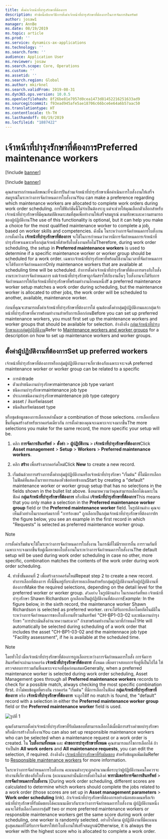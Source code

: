```yaml
---
title: ตั้งค่าเจ้าหน้าที่บำรุงรักษาที่ต้องการ
description: หัวข้อนี้อธิบายวิธีการตั้งค่าเจ้าหน้าที่บำรุงรักษาที่ต้องการในการจัดการสินทรัพย์
author: josaw1
manager: AnnBe
ms.date: 08/19/2019
ms.topic: article
ms.prod: ''
ms.service: dynamics-ax-applications
ms.technology: ''
ms.search.form: ''
audience: Application User
ms.reviewer: josaw
ms.search.scope: Core, Operations
ms.custom: ''
ms.assetid: ''
ms.search.region: Global
ms.author: mkirknel
ms.search.validFrom: 2019-08-31
ms.dyn365.ops.version: 10.0.5
ms.openlocfilehash: 8f26be81e7057d0cea1473d81452216251633ad9
ms.sourcegitcommit: f93ead945afe5ae18706c66bce6e64a6b57aac50
ms.translationtype: HT
ms.contentlocale: th-TH
ms.lasthandoff: 08/19/2019
ms.locfileid: "1887422"
---
```

# <a name="preferred-maintenance-workers"></a><span data-ttu-id="012b4-103">เจ้าหน้าที่บำรุงรักษาที่ต้องการ</span><span class="sxs-lookup"><span data-stu-id="012b4-103">Preferred maintenance workers</span></span>

[!include [banner](../../includes/banner.md)]

[!include [banner](../../includes/preview-banner.md)]

<span data-ttu-id="012b4-104">คุณสามารถกำหนดลักษณะที่จะมีการปันส่วนเจ้าหน้าที่บำรุงรักษาเพื่อดำเนินการใบสั่งงานให้เสร็จสมบูรณ์ในระหว่างการจัดกำหนดการใบสั่งงาน</span><span class="sxs-lookup"><span data-stu-id="012b4-104">You can make a preference regarding which maintenance workers are allocated to complete work orders during work order scheduling.</span></span> <span data-ttu-id="012b4-105">การใช้ฟังก์ชันนี้ไม่จำเป็นต้องระบุ แต่จะช่วยให้คุณเลือกตัวเลือกสำหรับเจ้าหน้าที่บำรุงรักษาที่มีคุณสมบัติเหมาะสมที่สุดเพื่อทำงานให้เสร็จสมบูรณ์ ตามทักษะและความสามารถของผู้ปฏิบัติงาน</span><span class="sxs-lookup"><span data-stu-id="012b4-105">The use of this functionality is optional, but it can help you make a choice for the most qualified maintenance worker to complete a job, based on worker skills and competencies.</span></span> <span data-ttu-id="012b4-106">ดังนั้น ในระหว่างการจัดกำหนดการใบสั่งงาน การตั้งค่าใน **เจ้าหน้าที่บำรุงรักษาที่ต้องการ** จะใช้ในการกำหนดว่าควรมีการจัดกำหนดการเจ้าหน้าที่บำรุงรักษาเฉพาะหรือกลุ่มเจ้าหน้าที่สำหรับใบสั่งงานหรือไม่</span><span class="sxs-lookup"><span data-stu-id="012b4-106">Therefore, during work order scheduling, the setup in **Preferred maintenance workers** is used to determine if a specific maintenance worker or worker group should be scheduled for a work order.</span></span> <span data-ttu-id="012b4-107">เฉพาะเจ้าหน้าที่บำรุงรักษาที่พร้อมใช้งานในเวลาที่จัดกำหนดการจะได้รับการจัดกำหนดการ</span><span class="sxs-lookup"><span data-stu-id="012b4-107">Only maintenance workers that are available at scheduling time will be scheduled.</span></span> <span data-ttu-id="012b4-108">ถ้าการตั้งค่าเจ้าหน้าที่บำรุงรักษาที่ต้องการตรงกับใบสั่งงานระหว่างการจัดกำหนดการ แต่เจ้าหน้าที่บำรุงรักษาถูกจัดสรรให้กับงานอื่นๆ ใบสั่งงานจะได้รับการจัดกำหนดการให้กับเจ้าหน้าที่บำรุงรักษาที่พร้อมทำงานอีกคนหนึ่ง</span><span class="sxs-lookup"><span data-stu-id="012b4-108">If a preferred maintenance worker setup matches a work order during scheduling, but the maintenance worker is allocated to other jobs, the work order will be scheduled to another, available, maintenance worker.</span></span>

<span data-ttu-id="012b4-109">ก่อนที่คุณจะสามารถตั้งค่าเจ้าหน้าที่บำรุงรักษาที่ต้องการได้ คุณต้องตั้งค่ากลุ่มผู้ปฏิบัติงานและกลุ่มเจ้าหน้าที่บำรุงรักษาที่ควรพร้อมทำงานสำหรับการเลือกก่อน</span><span class="sxs-lookup"><span data-stu-id="012b4-109">Before you can set up preferred maintenance workers, you must first set up the maintenance workers and worker groups that should be available for selection.</span></span> <span data-ttu-id="012b4-110">อ้างอิงถึง [กลุ่มเจ้าหน้าที่บำรุงรักษาและกลุ่มผู้ปฏิบัติงาน](../setup-for-objects/workers-and-worker-groups.md)</span><span class="sxs-lookup"><span data-stu-id="012b4-110">Refer to [Maintenance workers and worker groups](../setup-for-objects/workers-and-worker-groups.md) for a description on how to set up maintenance workers and worker groups.</span></span>

## <a name="set-up-preferred-workers"></a><span data-ttu-id="012b4-111">ตั้งค่าผู้ปฏิบัติงานที่ต้องการ</span><span class="sxs-lookup"><span data-stu-id="012b4-111">Set up preferred workers</span></span>

<span data-ttu-id="012b4-112">เจ้าหน้าที่บำรุงรักษาที่ต้องการหรือกลุ่มผู้ปฏิบัติงานอาจเกี่ยวข้องกับเฉพาะเจาะจง</span><span class="sxs-lookup"><span data-stu-id="012b4-112">A preferred maintenance worker or worker group can be related to a specific</span></span>

- <span data-ttu-id="012b4-113">การค้า</span><span class="sxs-lookup"><span data-stu-id="012b4-113">trade</span></span>  
- <span data-ttu-id="012b4-114">ตัวแปรชนิดงานบำรุงรักษา</span><span class="sxs-lookup"><span data-stu-id="012b4-114">maintenance job type variant</span></span>  
- <span data-ttu-id="012b4-115">ชนิดงานบำรุงรักษา</span><span class="sxs-lookup"><span data-stu-id="012b4-115">maintenance job type</span></span>  
- <span data-ttu-id="012b4-116">ประเภทชนิดงานบำรุงรักษา</span><span class="sxs-lookup"><span data-stu-id="012b4-116">maintenance job type category</span></span>  
- <span data-ttu-id="012b4-117">asset / สินทรัพย์</span><span class="sxs-lookup"><span data-stu-id="012b4-117">asset</span></span>  
- <span data-ttu-id="012b4-118">ชนิดสินทรัพย์</span><span class="sxs-lookup"><span data-stu-id="012b4-118">asset type</span></span>  

<span data-ttu-id="012b4-119">หรือชุดข้อมูลของการเลือกเหล่านั้น</span><span class="sxs-lookup"><span data-stu-id="012b4-119">or a combination of those selections.</span></span> <span data-ttu-id="012b4-120">การเลือกที่มากขึ้นที่คุณสร้างสำหรับเรกคอร์ดเดียวกัน การตั้งค่าของคุณจะเฉพาะเจาะจงมากขึ้น</span><span class="sxs-lookup"><span data-stu-id="012b4-120">The more selections you make for the same record, the more specific your setup will be.</span></span>

1. <span data-ttu-id="012b4-121">คลิก **การจัดการสินทรัพย์** > **ตั้งค่า** > **ผู้ปฏิบัติงาน** > **เจ้าหน้าที่บำรุงรักษาที่ต้องการ**</span><span class="sxs-lookup"><span data-stu-id="012b4-121">Click **Asset management** > **Setup** > **Workers** > **Preferred maintenance workers**.</span></span>

2. <span data-ttu-id="012b4-122">คลิก **สร้าง** เพื่อสร้างเรกคอร์ดใหม่</span><span class="sxs-lookup"><span data-stu-id="012b4-122">Click **New** to create a new record.</span></span>

3. <span data-ttu-id="012b4-123">เริ่มต้นด้วยการสร้างการตั้งค่ากลุ่มผู้ปฏิบัติงานหรือเจ้าหน้าที่บำรุงรักษา "เริ่มต้น" ที่ไม่มีการเลือกในฟิลด์ที่แสดงในรายการแสดงหัวข้อย่อยข้างบน</span><span class="sxs-lookup"><span data-stu-id="012b4-123">Start by creating a "default" maintenance worker or worker group setup that has no selections in the fields shown in the bullet list above.</span></span> <span data-ttu-id="012b4-124">ซึ่งหมายความว่าคุณสามารถเลือกได้เฉพาะในฟิลด์ **กลุ่มเจ้าหน้าที่บำรุงรักษาที่ต้องการ** หรือฟิลด์ **เจ้าหน้าที่บำรุงรักษาที่ต้องการ**</span><span class="sxs-lookup"><span data-stu-id="012b4-124">This means that you only make a selection in the **Preferred maintenance worker group** field or the **Preferred maintenance worker** field.</span></span> <span data-ttu-id="012b4-125">ในรูปด้านล่าง คุณจะเห็นตัวอย่างในเรกคอร์ดแรกที่ "การร้องขอ" ถูกเลือกเป็นกลุ่มเจ้าหน้าที่บำรุงรักษาที่ต้องการ</span><span class="sxs-lookup"><span data-stu-id="012b4-125">In the figure below, you see an example in the first record in which "Requests" is selected as preferred maintenance worker group.</span></span>

>[!NOTE]
><span data-ttu-id="012b4-126">การตั้งค่าเริ่มต้นจะใช้ในระหว่างการจัดกำหนดการใบสั่งงาน ในกรณีที่ไม่มีรายการอื่น การรวมกันที่เฉพาะเจาะจงมากขึ้นจับคู่เนื้อหาของใบสั่งงานในระหว่างการจัดกำหนดการใบสั่งงาน</span><span class="sxs-lookup"><span data-stu-id="012b4-126">The default setup will be used during work order scheduling in case no other, more specific, combination matches the contents of the work order during work order scheduling.</span></span>

4. <span data-ttu-id="012b4-127">ทำซ้ำขั้นตอนที่ 2 เพื่อสร้างเรกคอร์ดใหม่</span><span class="sxs-lookup"><span data-stu-id="012b4-127">Repeat step 2 to create a new record.</span></span> <span data-ttu-id="012b4-128">ทำการเลือกที่ต้องการ ทั้งนี้ขึ้นอยู่กับระดับรายละเอียดสำหรับกลุ่มผู้ปฏิบัติงานหรือผู้ปฏิบัติงานที่ต้องการ</span><span class="sxs-lookup"><span data-stu-id="012b4-128">Make the required selections, depending on the detail level for the preferred worker or worker group.</span></span> <span data-ttu-id="012b4-129">*ตัวอย่าง* ในรูปด้านล่าง ในเรกคอร์ดที่หก เจ้าหน้าที่บำรุงรักษา Shawn Richardson ถูกเลือกเป็นผู้ปฏิบัติงานที่ต้องการ</span><span class="sxs-lookup"><span data-stu-id="012b4-129">*Example:* In the figure below, in the sixth record, the maintenance worker Shawn Richardson is selected as preferred worker.</span></span> <span data-ttu-id="012b4-130">เขาจะได้รับการเลือกโดยอัตโนมัติในระหว่างการจัดกำหนดการของใบสั่งงานที่รวมสินทรัพย์ "CH-BP1-03-02 และชนิดงานบำรุงรักษา "การประเมินสิ่งอำนวยความสะดวก" ถ้าเขาพร้อมทำงานในเวลาที่กำหนดไว้</span><span class="sxs-lookup"><span data-stu-id="012b4-130">He will automatically be selected during scheduling of a work order that includes the asset "CH-BP1-03-02 and the maintennace job type "Facility assessment", if he is available at the scheduled time.</span></span>

>[!NOTE]
><span data-ttu-id="012b4-131">โดยทั่วไป เมื่อเจ้าหน้าที่บำรุงรักษาที่ต้องการถูกเลือกระหว่างการจัดกำหนดการใบสั่ง การจัดการสินทรัพย์จะผ่านเรกคอร์ด **เจ้าหน้าที่บำรุงรักษาที่ต้องการ** ทั้งหมด เพื่อตรวจสอบการจับคู่ที่เป็นไปได้ ให้ตรวจสอบการรวมกันที่เฉพาะเจาะจงที่สุดก่อนเสมอ</span><span class="sxs-lookup"><span data-stu-id="012b4-131">Generally, when a preferred maintenance worker is selected during work order scheduling, Asset Management goes through all **Preferred maintenance workers** records to check for a possible match, always checking the most specific combination first.</span></span> <span data-ttu-id="012b4-132">ถ้าไม่พบข้อมูลที่ตรงกัน เรกคอร์ด "เริ่มต้น" ที่มีการเลือกในฟิลด์ **กลุ่มเจ้าหน้าที่บำรุงรักษาที่ต้องการ** หริอ **เจ้าหน้าที่บำรุงรักษาที่ต้องการ** จะถูกใช้</span><span class="sxs-lookup"><span data-stu-id="012b4-132">If no match is found, the "default" record with a selection in either the **Preferred maintenance worker group** field or the **Preferred maintenance worker** field is used.</span></span>


![รูปที่ 1](media/02-work-order-scheduling.png)

<span data-ttu-id="012b4-134">คุณยังสามารถตั้งค่าเจ้าหน้าที่บำรุงรักษาที่รับผิดชอบที่สามารถเลือกได้เมื่อมีการสร้างคำขอบำรุงรักษาหรือมีการสร้างใบสั่งงาน</span><span class="sxs-lookup"><span data-stu-id="012b4-134">You can also set up responsible maintenance workers who can be selected when a maintenance request or a work order is created.</span></span> <span data-ttu-id="012b4-135">ใน **ใบสั่งงานทั้งหมด** และ **คำขอการบำรุงรักษาทั้งหมด** คุณสามารถแก้ไขการเลือกได้ ถ้าจำเป็น</span><span class="sxs-lookup"><span data-stu-id="012b4-135">In **All work orders** and **All maintenance requests**, you can edit the selection, if required.</span></span> <span data-ttu-id="012b4-136">อ้างอิงถึง [เจ้าหน้าที่บำรุงรักษาที่รับผิดชอบ](../setup-for-maintenance-requests/responsible-workers.md) สำหรับข้อมูลเพิ่มเติม</span><span class="sxs-lookup"><span data-stu-id="012b4-136">Refer to [Responsible maintenance workers](../setup-for-maintenance-requests/responsible-workers.md) for more information.</span></span>

<span data-ttu-id="012b4-137">ในระหว่างการจัดกำหนดการใบสั่งงาน คะแนนต่างๆจะถูกคำนวณเพื่อระบุว่าผู้ปฏิบัติงานคนใดควรจะทำงานที่เกี่ยวข้องกับใบสั่งงาน (คะแนนเหล่านั้นมีการตั้งค่าในลิงค์ **พารามิเตอร์การจัดการสินทรัพย์** > **การจัดกำหนดการใบสั่งงาน** )</span><span class="sxs-lookup"><span data-stu-id="012b4-137">During work order scheduling, different scores are calculated to determine which workers should complete the jobs related to a work order (those scores are set up in **Asset management parameters** > **Work order scheduling** link).</span></span> <span data-ttu-id="012b4-138">ถ้าเจ้าหน้าที่บำรุงรักษาที่ต้องการอย่างน้อยสองคนหรือเจ้าหน้าที่บำรุงรักษาที่รับผิดชอบได้คะแนนเดียวกันระหว่างการจัดกำหนดการใบสั่งงาน ผู้ปฏิบัติงานหนึ่งคนจะได้รับเลือกโดยการสุ่ม</span><span class="sxs-lookup"><span data-stu-id="012b4-138">If two or more preferred maintenance workers or responsible maintenance workers get the same score during work order scheduling, one worker is randomly selected.</span></span> <span data-ttu-id="012b4-139">อย่างไรก็ตาม ผู้ปฏิบัติงานที่มีคะแนนสูงสุดเสมอที่ได้รับการจัดสรรให้ทำใบสั่งงานให้เสร็จสมบูรณ์</span><span class="sxs-lookup"><span data-stu-id="012b4-139">Otherwise, it is always the worker with the highest score who is allocated to complete a work order.</span></span>

